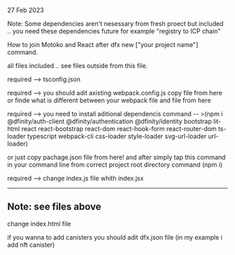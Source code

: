 27 Feb 2023

Note:  Some dependencies aren't nesessary from fresh proect but included .. you need these dependencies future for example "registry to ICP chain"  

How to join Motoko and React after dfx new ["your project name"] command.

all files included .. see files outside from this file.

required --> tsconfig.json

required --> you should adit axisting webpack.config.js
copy file from here or finde what is different between your webpack file and file from here

required --> you need to install aditional dependencis command -- >(npm i @dfinity/auth-client @dfinity/authentication @dfinity/identity bootstrap lit-html react react-bootstrap react-dom react-hook-form react-router-dom ts-loader typescript webpack-cli css-loader style-loader svg-url-loader url-loader)

or just copy pachage.json file from here! and after simply tap this command in your command line from correct project root directory command (npm i)


required --> change index.js file whith index.jsx 

---
Note: see files above
---

change index.html file


if you wanna to add canisters you should adit dfx.json file (in my example i add nft canister)
